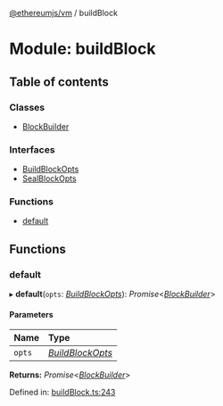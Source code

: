[@ethereumjs/vm](../README.md) / buildBlock

# Module: buildBlock

## Table of contents

### Classes

- [BlockBuilder](../classes/buildblock.blockbuilder.md)

### Interfaces

- [BuildBlockOpts](../interfaces/buildblock.buildblockopts.md)
- [SealBlockOpts](../interfaces/buildblock.sealblockopts.md)

### Functions

- [default](buildblock.md#default)

## Functions

### default

▸ **default**(`opts`: [*BuildBlockOpts*](../interfaces/buildblock.buildblockopts.md)): *Promise*<[*BlockBuilder*](../classes/buildblock.blockbuilder.md)\>

#### Parameters

| Name | Type |
| :------ | :------ |
| `opts` | [*BuildBlockOpts*](../interfaces/buildblock.buildblockopts.md) |

**Returns:** *Promise*<[*BlockBuilder*](../classes/buildblock.blockbuilder.md)\>

Defined in: [buildBlock.ts:243](https://github.com/ethereumjs/ethereumjs-monorepo/blob/master/packages/vm/lib/buildBlock.ts#L243)
